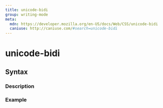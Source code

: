 ```yaml
---
title: unicode-bidi
group: writing-mode
meta:
  mdn: https://developer.mozilla.org/en-US/docs/Web/CSS/unicode-bidi
  caniuse: http://caniuse.com/#search=unicode-bidi
---
```


# unicode-bidi
<!--- Introduction for unicode-bidi, keep it brief and set the overall context -->

## Syntax
<!--- Introduce the various syntax for unicode-bidi -->

### Description
<!--- For each major section of syntax, provide a description explaining its usage further -->

### Example
<!--- Provide code examples for the syntax block you're currently describing -->